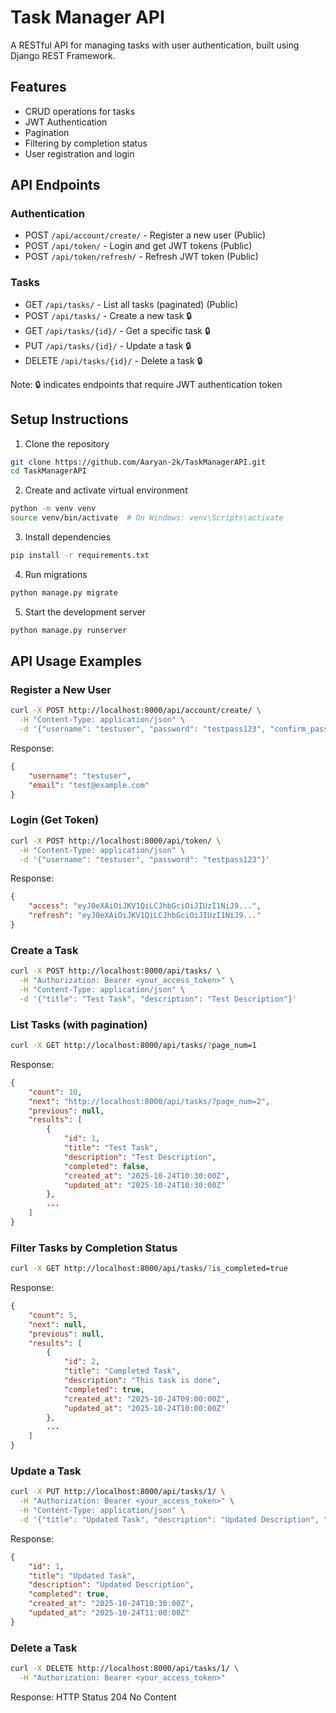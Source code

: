 # Task Manager API
A RESTful API for managing tasks with user authentication, built using Django REST Framework.

## Features
- CRUD operations for tasks
- JWT Authentication
- Pagination
- Filtering by completion status
- User registration and login

## API Endpoints

### Authentication
- POST `/api/account/create/` - Register a new user (Public)
- POST `/api/token/` - Login and get JWT tokens (Public)
- POST `/api/token/refresh/` - Refresh JWT token (Public)

### Tasks
- GET `/api/tasks/` - List all tasks (paginated) (Public)
- POST `/api/tasks/` - Create a new task 🔒
- GET `/api/tasks/{id}/` - Get a specific task 🔒 
- PUT `/api/tasks/{id}/` - Update a task 🔒 
- DELETE `/api/tasks/{id}/` - Delete a task 🔒

Note: 🔒 indicates endpoints that require JWT authentication token

## Setup Instructions
1. Clone the repository
```bash
git clone https://github.com/Aaryan-2k/TaskManagerAPI.git
cd TaskManagerAPI
```

2. Create and activate virtual environment
```bash
python -m venv venv
source venv/bin/activate  # On Windows: venv\Scripts\activate
```

3. Install dependencies
```bash
pip install -r requirements.txt
```

4. Run migrations
```bash
python manage.py migrate
```

5. Start the development server
```bash
python manage.py runserver
```

## API Usage Examples

### Register a New User
```bash
curl -X POST http://localhost:8000/api/account/create/ \
  -H "Content-Type: application/json" \
  -d '{"username": "testuser", "password": "testpass123", "confirm_password": "testpass123", "email": "test@example.com"}'
```
Response:
```json
{
    "username": "testuser",
    "email": "test@example.com"
}
```

### Login (Get Token)
```bash
curl -X POST http://localhost:8000/api/token/ \
  -H "Content-Type: application/json" \
  -d '{"username": "testuser", "password": "testpass123"}'
```
Response:
```json
{
    "access": "eyJ0eXAiOiJKV1QiLCJhbGciOiJIUzI1NiJ9...",
    "refresh": "eyJ0eXAiOiJKV1QiLCJhbGciOiJIUzI1NiJ9..."
}
```

### Create a Task
```bash
curl -X POST http://localhost:8000/api/tasks/ \
  -H "Authorization: Bearer <your_access_token>" \
  -H "Content-Type: application/json" \
  -d '{"title": "Test Task", "description": "Test Description"}'
```

### List Tasks (with pagination)
```bash
curl -X GET http://localhost:8000/api/tasks/?page_num=1
```
Response:
```json
{
    "count": 10,
    "next": "http://localhost:8000/api/tasks/?page_num=2",
    "previous": null,
    "results": [
        {
            "id": 1,
            "title": "Test Task",
            "description": "Test Description",
            "completed": false,
            "created_at": "2025-10-24T10:30:00Z",
            "updated_at": "2025-10-24T10:30:00Z"
        },
        ...
    ]
}
```

### Filter Tasks by Completion Status
```bash
curl -X GET http://localhost:8000/api/tasks/?is_completed=true
```
Response:
```json
{
    "count": 5,
    "next": null,
    "previous": null,
    "results": [
        {
            "id": 2,
            "title": "Completed Task",
            "description": "This task is done",
            "completed": true,
            "created_at": "2025-10-24T09:00:00Z",
            "updated_at": "2025-10-24T10:00:00Z"
        },
        ...
    ]
}
```

### Update a Task
```bash
curl -X PUT http://localhost:8000/api/tasks/1/ \
  -H "Authorization: Bearer <your_access_token>" \
  -H "Content-Type: application/json" \
  -d '{"title": "Updated Task", "description": "Updated Description", "completed": true}'
```
Response:
```json
{
    "id": 1,
    "title": "Updated Task",
    "description": "Updated Description",
    "completed": true,
    "created_at": "2025-10-24T10:30:00Z",
    "updated_at": "2025-10-24T11:00:00Z"
}
```

### Delete a Task
```bash
curl -X DELETE http://localhost:8000/api/tasks/1/ \
  -H "Authorization: Bearer <your_access_token>"
```
Response: 
HTTP Status 204 No Content
